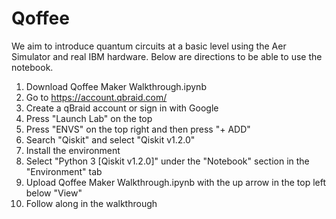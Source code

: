 # Qoffee
We aim to introduce quantum circuits at a basic level using the Aer Simulator and real IBM hardware.
Below are directions to be able to use the notebook.

1. Download Qoffee Maker Walkthrough.ipynb
2. Go to https://account.qbraid.com/
3. Create a qBraid account or sign in with Google
4. Press "Launch Lab" on the top
5. Press "ENVS" on the top right and then press "+ ADD"
6. Search "Qiskit" and select "Qiskit v1.2.0"
7. Install the environment
8. Select "Python 3 [Qiskit v1.2.0]" under the "Notebook" section in the "Environment" tab
9. Upload Qoffee Maker Walkthrough.ipynb with the up arrow in the top left below "View"
10. Follow along in the walkthrough
